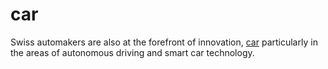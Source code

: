 # car
Swiss automakers are also at the forefront of innovation, [car](https://automo.ch/) particularly in the areas of autonomous driving and smart car technology.
